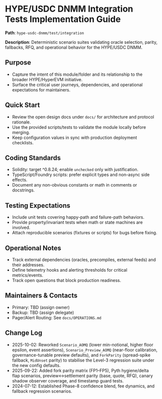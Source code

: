 # HYPE/USDC DNMM Integration Tests Implementation Guide

**Path**: `hype-usdc-dnmm/test/integration`

**Description**: Deterministic scenario suites validating oracle selection, parity, fallbacks, RFQ, and operational behavior for the HYPE/USDC DNMM.

## Purpose
- Capture the intent of this module/folder and its relationship to the broader HYPE/HyperEVM initiative.
- Surface the critical user journeys, dependencies, and operational expectations for maintainers.

## Quick Start
- Review the open design docs under `docs/` for architecture and protocol rationale.
- Use the provided scripts/tests to validate the module locally before merging.
- Keep configuration values in sync with production deployment checklists.

## Coding Standards
- Solidity: target ^0.8.24; enable `unchecked` only with justification.
- TypeScript/Foundry scripts: prefer explicit types and non-async side effects.
- Document any non-obvious constants or math in comments or docstrings.

## Testing Expectations
- Include unit tests covering happy-path and failure-path behaviors.
- Provide property/invariant tests when math or state machines are involved.
- Attach reproducible scenarios (fixtures or scripts) for bugs before fixing.

## Operational Notes
- Track external dependencies (oracles, precompiles, external feeds) and their addresses.
- Define telemetry hooks and alerting thresholds for critical metrics/events.
- Track open questions that block production readiness.

## Maintainers & Contacts
- Primary: TBD (assign owner)
- Backup: TBD (assign delegate)
- Pager/Alert Routing: See `docs/OPERATIONS.md`

## Change Log
- 2025-10-02: Reworked `Scenario_AOMQ` (lower min-notional, higher floor epsilon, event assertions), `Scenario_Preview_AOMQ` (near-floor calibration, governance-tunable preview defaults), and `ForkParity` (spread-spike fallback, `MidUnset` parity) to stabilise the Level-3 regression suite under the new config defaults.
- 2025-09-22: Added fork parity matrix (FP1–FP5), Pyth hygiene/delta flap scenarios, preview↔settlement parity (base, quote, RFQ), canary shadow observer coverage, and timestamp guard tests.
- 2024-07-12: Established Phase-8 confidence blend, fee dynamics, and fallback regression scenarios.
